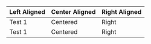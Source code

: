 | Left Aligned | Center Aligned | Right Aligned |
|:-------------|:---------------|---------------|
| Test 1        | Centered       | Right         |
| Test 1         | Centered       | Right         |

